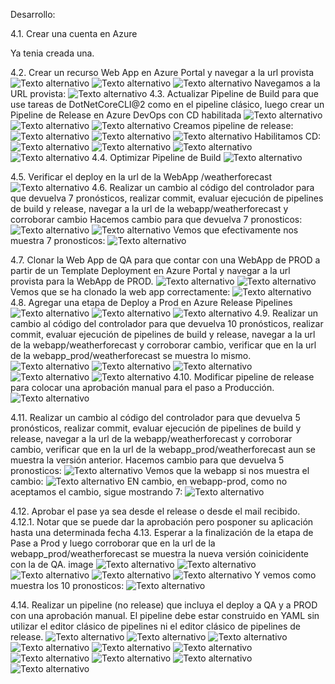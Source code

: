 Desarrollo:

4.1. Crear una cuenta en Azure

Ya tenia creada una. 

4.2. Crear un recurso Web App en Azure Portal y navegar a la url provista
   ![Texto alternativo](imagenes/1.png)
   ![Texto alternativo](imagenes/2.png)
   ![Texto alternativo](imagenes/3.png)
   Navegamos a la URL provista:
   ![Texto alternativo](imagenes/4.png)
4.3. Actualizar Pipeline de Build para que use tareas de DotNetCoreCLI@2 como en el pipeline clásico, luego crear un Pipeline de Release en Azure DevOps con CD habilitada
   ![Texto alternativo](imagenes/7.png)
   ![Texto alternativo](imagenes/8.png)
   ![Texto alternativo](imagenes/9.png)
   Creamos pipeline de release:
  ![Texto alternativo](imagenes/5.png)
  ![Texto alternativo](imagenes/6.png)
  ![Texto alternativo](imagenes/10.png)
  Habilitamos CD:
  ![Texto alternativo](imagenes/11.png)
  ![Texto alternativo](imagenes/12.png)
  ![Texto alternativo](imagenes/13.png)
  ![Texto alternativo](imagenes/14.png)
4.4. Optimizar Pipeline de Build
![Texto alternativo](imagenes/47.png)

4.5. Verificar el deploy en la url de la WebApp /weatherforecast
![Texto alternativo](imagenes/46.png)
4.6. Realizar un cambio al código del controlador para que devuelva 7 pronósticos, realizar commit, evaluar ejecución de pipelines de build y release, navegar a la url de la webapp/weatherforecast y corroborar cambio
Hacemos cambio para que devuelva 7 pronosticos:
![Texto alternativo](imagenes/48.png)
![Texto alternativo](imagenes/49.png)
Vemos que efectivamente nos muestra 7 pronosticos:
![Texto alternativo](imagenes/50.png)

4.7. Clonar la Web App de QA para que contar con una WebApp de PROD a partir de un Template Deployment en Azure Portal y navegar a la url provista para la WebApp de PROD.
![Texto alternativo](imagenes/17.png)
![Texto alternativo](imagenes/18.png)
Vemos que se ha clonado la web app correctamente: 
![Texto alternativo](imagenes/19.png)
4.8. Agregar una etapa de Deploy a Prod en Azure Release Pipelines
![Texto alternativo](imagenes/20.png)
![Texto alternativo](imagenes/21.png)
![Texto alternativo](imagenes/22.png)
4.9. Realizar un cambio al código del controlador para que devuelva 10 pronósticos, realizar commit, evaluar ejecución de pipelines de build y release, navegar a la url de la webapp/weatherforecast y corroborar cambio, verificar que en la url de la webapp_prod/weatherforecast se muestra lo mismo.
![Texto alternativo](imagenes/25.png)
![Texto alternativo](imagenes/26.png)
![Texto alternativo](imagenes/27.png)
![Texto alternativo](imagenes/28.png)
![Texto alternativo](imagenes/33.png)
4.10. Modificar pipeline de release para colocar una aprobación manual para el paso a Producción.
![Texto alternativo](imagenes/24.png)

4.11. Realizar un cambio al código del controlador para que devuelva 5 pronósticos, realizar commit, evaluar ejecución de pipelines de build y release, navegar a la url de la webapp/weatherforecast y corroborar cambio, verificar que en la url de la webapp_prod/weatherforecast aun se muestra la versión anterior.
Hacemos cambio para que devuelva 5 pronosticos:
![Texto alternativo](imagenes/51.png)
Vemos que la webapp si nos muestra el cambio: 
![Texto alternativo](imagenes/52.png)
EN cambio, en webapp-prod, como no aceptamos el cambio, sigue mostrando 7: 
![Texto alternativo](imagenes/53.png)

4.12. Aprobar el pase ya sea desde el release o desde el mail recibido. 
4.12.1. Notar que se puede dar la aprobación pero posponer su aplicación hasta una determinada fecha
4.13. Esperar a la finalización de la etapa de Pase a Prod y luego corroborar que en la url de la webapp_prod/weatherforecast se muestra la nueva versión coinicidente con la de QA. image
![Texto alternativo](imagenes/28.png)
![Texto alternativo](imagenes/29.png)
![Texto alternativo](imagenes/30.png)
![Texto alternativo](imagenes/31.png)
![Texto alternativo](imagenes/32.png)
Y vemos como muestra los 10 pronosticos:
![Texto alternativo](imagenes/33.png)

4.14. Realizar un pipeline (no release) que incluya el deploy a QA y a PROD con una aprobación manual. El pipeline debe estar construido en YAML sin utilizar el editor clásico de pipelines ni el editor clásico de pipelines de release.
![Texto alternativo](imagenes/34.png)
![Texto alternativo](imagenes/35.png)
![Texto alternativo](imagenes/36.png)
![Texto alternativo](imagenes/38.png)
![Texto alternativo](imagenes/39.png)
![Texto alternativo](imagenes/40.png)
![Texto alternativo](imagenes/41.png)
![Texto alternativo](imagenes/42.png)
![Texto alternativo](imagenes/43.png)
![Texto alternativo](imagenes/45.png)


